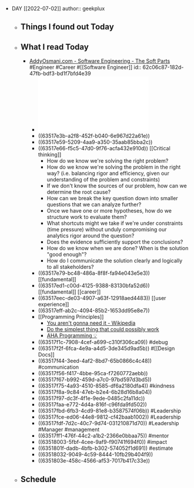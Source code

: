 - DAY [[2022-07-02]]
  author:: geekplux
	- ## Things I found out Today
	- ## What I read Today
		- [AddyOsmani.com - Software Engineering - The Soft Parts](https://addyosmani.com/blog/software-engineering-soft-parts/) #Engineer #Career #[[Software Engineer]]
		  id:: 62c06c87-182d-47fb-bdf3-bd1f7bfd4e39
			- ![AddyOsmani.com - Software Engineering - The Soft Parts.pdf](../assets/AddyOsmani.com_-_Software_Engineering_-_The_Soft_Parts_1656782760943_0.pdf)
			- ((63517e3b-a2f8-452f-b040-6e967d22a61e))
			- ((63517e59-5209-4aa9-a350-35aab85bba2c))
			- ((63517e66-f5c5-47d0-9f76-acfa432e910d)) [[Critical thinking]]
				- How do we know we're solving the right problem?
				- How do we know we're solving the problem in the right way? (i.e. balancing rigor and efficiency, given our understanding of the problem and constraints)
				- If we don't know the sources of our problem, how can we determine the root cause?
				- How can we break the key question down into smaller questions that we can analyze further?
				- Once we have one or more hypotheses, how do we structure work to evaluate them?
				- What shortcuts might we take if we're under constraints (time pressure) without unduly compromising our analytics rigor around the question?
				- Does the evidence sufficiently support the conclusions?
				- How do we know when we are done? When is the solution "good enough"?
				- How do I communicate the solution clearly and logically to all stakeholders?
			- ((63517e79-bc48-486a-8f8f-fa94e043e5e3)) [[fundamental]]
			- ((63517ed1-c00d-4125-9388-83130bfa52d6)) [[fundamental]] [[career]]
			- ((63517eec-de03-4907-a63f-12918aed4483)) [[user experience]]
			- ((63517eff-ab2c-4094-85b2-1653dd95e8e7))
			- [[Programming Principles]]
				- [You aren't gonna need it - Wikipedia](https://en.wikipedia.org/wiki/You_aren%27t_gonna_need_it)
				- [Do the simplest thing that could possibly work](https://ronjeffries.com/xprog/articles/practices/pracsimplest/)
				- [AHA Programming 💡](https://kentcdodds.com/blog/aha-programming)
			- ((63517f1c-7908-4cef-a699-c310f306ca09)) #debug
			- ((63517f2f-6fca-4e9a-a4d5-3de345d9ad5b)) #[[Design Docs]]
			- ((63517f44-3eed-4af2-8bd7-65b0866c4c48)) #communication
			- ((63517f56-f417-4bbe-95ca-f7260772aebb))
			- ((63517f67-b992-459d-a7c0-97bd597d3bd5))
			- ((63517f75-4a93-4510-8585-df6a2180dfa4)) #kindness
			- ((63517f8a-9c84-47eb-b2e4-6b28d16b8a04))
			- ((63517f97-dc3f-4f1e-9ede-0485c2fa11dc))
			- ((63517faa-e772-4d4a-816f-c96fda9fd502))
			- ((63517fbd-6fb3-4cd9-81e8-b3587574f06b)) #Leadership
			- ((63517fce-ed06-44e8-9812-cf42baab1002)) #Leadership
			- ((63517fdf-7d2c-40c7-9d74-031210871d70)) #Leadership #Manager #management
			- ((63517ff1-476f-44c2-a1b2-2366e0bbaa75)) #mentor
			- ((63518003-5fbf-4cee-9af9-f90741f694f0)) #impact
			- ((6351801f-dadb-4bfb-b302-574052f1d691)) #estimate
			- ((63518032-9049-4c59-8444-10fb29b404f9))
			- ((6351803e-458c-4566-af53-7017b417c33e))
	- ## Schedule